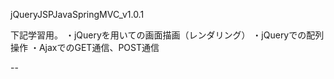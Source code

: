 jQueryJSPJavaSpringMVC_v1.0.1

下記学習用。
・jQueryを用いての画面描画（レンダリング）
・jQueryでの配列操作
・AjaxでのGET通信、POST通信

--